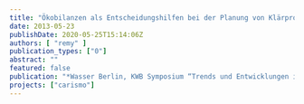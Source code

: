 ```yaml
---
title: "Ökobilanzen als Entscheidungshilfen bei der Planung von Klärprozessen"
date: 2013-05-23
publishDate: 2020-05-25T15:14:06Z
authors: [ "remy" ]
publication_types: ["0"]
abstract: ""
featured: false
publication: "*Wasser Berlin, KWB Symposium “Trends und Entwicklungen in der Abwasserbehandlung”*"
projects: ["carismo"]
---
```


